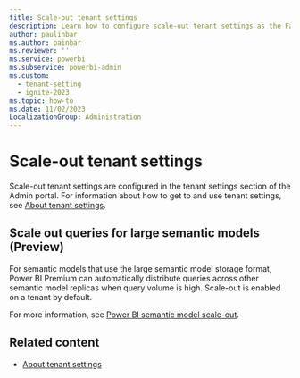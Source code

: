 ```yaml
---
title: Scale-out tenant settings
description: Learn how to configure scale-out tenant settings as the Fabric administrator.
author: paulinbar
ms.author: painbar
ms.reviewer: ''
ms.service: powerbi
ms.subservice: powerbi-admin
ms.custom:
  - tenant-setting
  - ignite-2023
ms.topic: how-to
ms.date: 11/02/2023
LocalizationGroup: Administration
---
```


# Scale-out tenant settings

Scale-out tenant settings are configured in the tenant settings section of the Admin portal. For information about how to get to and use tenant settings, see [About tenant settings](tenant-settings-index.md).

## Scale out queries for large semantic models (Preview)

For semantic models that use the large semantic model storage format, Power BI Premium can automatically distribute queries across other semantic model replicas when query volume is high. Scale-out is enabled on a tenant by default.

For more information, see [Power BI semantic model scale-out](/power-bi/enterprise/service-premium-scale-out).

## Related content

* [About tenant settings](tenant-settings-index.md)
